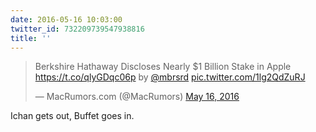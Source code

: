 ```yaml
---
date: 2016-05-16 10:03:00
twitter_id: 732209739547938816
title: ''
---
```


<blockquote class="twitter-tweet"><p lang="en" dir="ltr">Berkshire Hathaway Discloses Nearly $1 Billion Stake in Apple <a href="https://t.co/qlyGDqc06p">https://t.co/qlyGDqc06p</a> by <a href="https://twitter.com/mbrsrd?ref_src=twsrc%5Etfw">@mbrsrd</a> <a href="https://t.co/1lg2QdZuRJ">pic.twitter.com/1lg2QdZuRJ</a></p>&mdash; MacRumors.com (@MacRumors) <a href="https://twitter.com/MacRumors/status/732180367247990784?ref_src=twsrc%5Etfw">May 16, 2016</a></blockquote>
<script async src="https://platform.twitter.com/widgets.js" charset="utf-8"></script>

Ichan gets out, Buffet goes in. 
